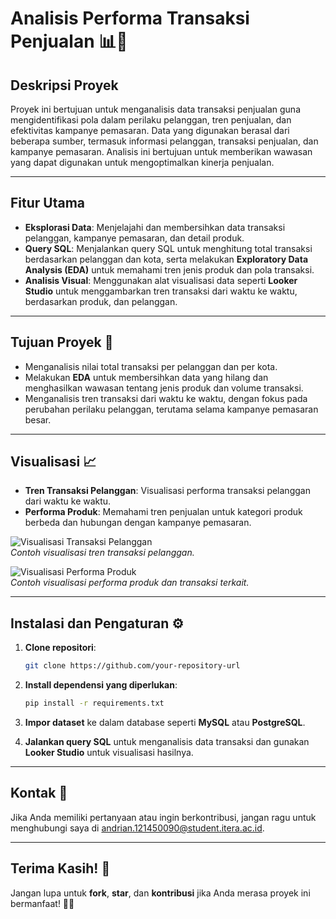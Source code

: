 # **Analisis Performa Transaksi Penjualan** 📊💼

## **Deskripsi Proyek**  
Proyek ini bertujuan untuk menganalisis data transaksi penjualan guna mengidentifikasi pola dalam perilaku pelanggan, tren penjualan, dan efektivitas kampanye pemasaran. Data yang digunakan berasal dari beberapa sumber, termasuk informasi pelanggan, transaksi penjualan, dan kampanye pemasaran. Analisis ini bertujuan untuk memberikan wawasan yang dapat digunakan untuk mengoptimalkan kinerja penjualan.

---

## **Fitur Utama**  
- **Eksplorasi Data**: Menjelajahi dan membersihkan data transaksi pelanggan, kampanye pemasaran, dan detail produk.
- **Query SQL**: Menjalankan query SQL untuk menghitung total transaksi berdasarkan pelanggan dan kota, serta melakukan **Exploratory Data Analysis (EDA)** untuk memahami tren jenis produk dan pola transaksi.
- **Analisis Visual**: Menggunakan alat visualisasi data seperti **Looker Studio** untuk menggambarkan tren transaksi dari waktu ke waktu, berdasarkan produk, dan pelanggan.

---

## **Tujuan Proyek** 🎯  
- Menganalisis nilai total transaksi per pelanggan dan per kota.
- Melakukan **EDA** untuk membersihkan data yang hilang dan menghasilkan wawasan tentang jenis produk dan volume transaksi.
- Menganalisis tren transaksi dari waktu ke waktu, dengan fokus pada perubahan perilaku pelanggan, terutama selama kampanye pemasaran besar.

---

## **Visualisasi** 📈  
- **Tren Transaksi Pelanggan**: Visualisasi performa transaksi pelanggan dari waktu ke waktu.
- **Performa Produk**: Memahami tren penjualan untuk kategori produk berbeda dan hubungan dengan kampanye pemasaran.

![Visualisasi Transaksi Pelanggan](https://via.placeholder.com/500x300?text=Pergerakan+Transaksi+Customer+terhadap+Waktu)  
_Contoh visualisasi tren transaksi pelanggan._

![Visualisasi Performa Produk](https://via.placeholder.com/500x300?text=Pergerakan+Nilai+Transaksi+Produk)  
_Contoh visualisasi performa produk dan transaksi terkait._

---

## **Instalasi dan Pengaturan** ⚙️  
1. **Clone repositori**:
    ```bash
    git clone https://github.com/your-repository-url
    ```

2. **Install dependensi yang diperlukan**:
    ```bash
    pip install -r requirements.txt
    ```

3. **Impor dataset** ke dalam database seperti **MySQL** atau **PostgreSQL**.

4. **Jalankan query SQL** untuk menganalisis data transaksi dan gunakan **Looker Studio** untuk visualisasi hasilnya.

---

## **Kontak** 📧  
Jika Anda memiliki pertanyaan atau ingin berkontribusi, jangan ragu untuk menghubungi saya di [andrian.121450090@student.itera.ac.id](mailto:andrian.121450090@student.itera.ac.id).

---

## **Terima Kasih!** 🙏  
Jangan lupa untuk **fork**, **star**, dan **kontribusi** jika Anda merasa proyek ini bermanfaat! 🚀✨
